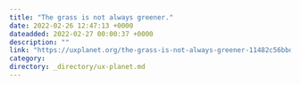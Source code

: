 ```yaml
---
title: "The grass is not always greener."
date: 2022-02-26 12:47:13 +0000
dateadded: 2022-02-27 00:00:37 +0000
description: ""
link: "https://uxplanet.org/the-grass-is-not-always-greener-11482c56bbdd?source=rss----819cc2aaeee0---4"
category:
directory: _directory/ux-planet.md
---
```

